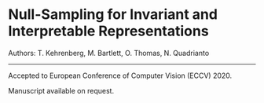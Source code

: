 # Null-Sampling for Invariant and Interpretable Representations

Authors: T. Kehrenberg, M. Bartlett, O. Thomas, N. Quadrianto

---

Accepted to European Conference of Computer Vision (ECCV) 2020.

Manuscript available on request. 